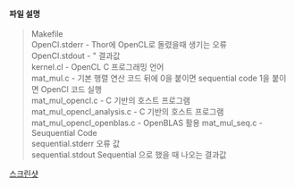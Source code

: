 #### 파일 설명
> Makefile	<br />
> OpenCl.stderr - Thor에 OpenCL로 돌렸을때 생기는 오류 <br />
> OpenCl.stdout	-       "                   결과값 <br />
> kernel.cl	 - OpenCL C 프로그래밍 언어<br />
> mat_mul.c	 - 기본 행렬 연산 코드 뒤에 0을 붙이면 sequential code 1을 붙이면 OpenCl 코드 실행<br />
> mat_mul_opencl.c	- C 기반의 호스트 프로그램 <br />
> mat_mul_opencl_analysis.c	- C 기반의 호스트 프로그램<br />
  mat_mul_opencl_openblas.c - OpenBLAS 활용
> mat_mul_seq.c	- Seuquential Code<br />
> sequential.stderr	 오류 값<br />
> sequential.stdout  Sequential 으로 했을 때 나오는 결과값<br />

[스크린샷](https://www.evernote.com/l/AuGHdkdWHCtNy7uVnQzdLp1s8Ck696Roczw)

